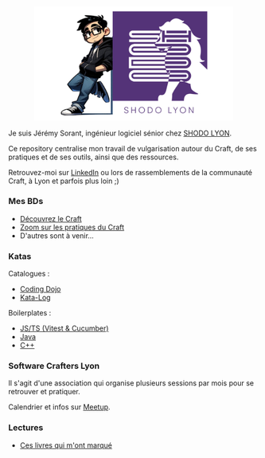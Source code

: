 <p align="center">
  <img src="./assets/JSO_AND_SHODO.png" alt="Jérémy Sorant" width="400"/>
</p>

Je suis Jérémy Sorant, ingénieur logiciel sénior chez [SHODO LYON](https://shodo.io/).

Ce repository centralise mon travail de vulgarisation autour du Craft, de ses pratiques et de ses outils, ainsi que des ressources.

Retrouvez-moi sur [LinkedIn](https://www.linkedin.com/in/jeremy-sorant/) ou lors de rassemblements de la communauté Craft, à Lyon et parfois plus loin ;)

### Mes BDs

- [Découvrez le Craft](BDs/Découvrez%20le%20Craft/Découvez%20le%20Craft.pdf)
- [Zoom sur les pratiques du Craft](BDs%2FZoom%20sur%20les%20pratiques%20du%20Craft%2FZoom%20sur%20les%20pratiques%20du%20Craft.pdf)
- D'autres sont à venir...

### Katas

Catalogues :
- [Coding Dojo](https://codingdojo.org/kata/)
- [Kata-Log](https://kata-log.rocks/)

Boilerplates :
- [JS/TS (Vitest & Cucumber)](https://github.com/jsorant/boilerplate-kata-node-ts)
- [Java](https://github.com/jsorant/boilerplate-kata-java)
- [C++](https://github.com/jsorant/boilerplate-kata-cpp)

### Software Crafters Lyon

Il s'agit d'une association qui organise plusieurs sessions par mois pour se retrouver et pratiquer.

Calendrier et infos sur [Meetup](https://www.meetup.com/fr-FR/software-craftsmanship-lyon/).

### Lectures

- [Ces livres qui m'ont marqué](Readings/README.md)